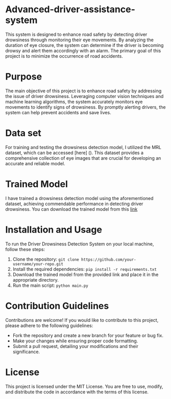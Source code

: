 # Advanced-driver-assistance-system
This system is designed to enhance road safety by detecting driver drowsiness through monitoring their eye movements. By analyzing the duration of eye closure, the system can determine if the driver is becoming drowsy and alert them accordingly with an alarm. The primary goal of this project is to minimize the occurrence of road accidents.
# Purpose
The main objective of this project is to enhance road safety by addressing the issue of driver drowsiness. Leveraging computer vision techniques and machine learning algorithms, the system accurately monitors eye movements to identify signs of drowsiness. By promptly alerting drivers, the system can help prevent accidents and save lives.
# Data set 
For training and testing the drowsiness detection model, I utilized the MRL dataset, which can be accessed [here] (). This dataset provides a comprehensive collection of eye images that are crucial for developing an accurate and reliable model.
# Trained Model
I have trained a drowsiness detection model using the aforementioned dataset, achieving commendable performance in detecting driver drowsiness. You can download the trained model from this [link](https://drive.google.com/drive/folders/1-ySUSwiAIyP4YrdvbBT5I-eyWlLNrYmm?usp=sharing)
# Installation and Usage
To run the Driver Drowsiness Detection System on your local machine, follow these steps:

1. Clone the repository: `git clone https://github.com/your-username/your-repo.git`
2. Install the required dependencies: `pip install -r requirements.txt`
3. Download the trained model from the provided link and place it in the appropriate directory.
4. Run the main script: `python main.py`
# Contribution Guidelines
Contributions are welcome! If you would like to contribute to this project, please adhere to the following guidelines:

- Fork the repository and create a new branch for your feature or bug fix.
- Make your changes while ensuring proper code formatting.
- Submit a pull request, detailing your modifications and their significance.
# License
This project is licensed under the MIT License. You are free to use, modify, and distribute the code in accordance with the terms of this license.
